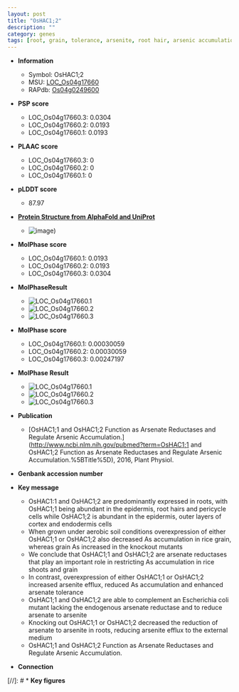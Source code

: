 ```yaml
---
layout: post
title: "OsHAC1;2"
description: ""
category: genes
tags: [root, grain, tolerance, arsenite, root hair, arsenic accumulation]
---
```


* **Information**  
    + Symbol: OsHAC1;2  
    + MSU: [LOC_Os04g17660](http://rice.plantbiology.msu.edu/cgi-bin/ORF_infopage.cgi?orf=LOC_Os04g17660)  
    + RAPdb: [Os04g0249600](http://rapdb.dna.affrc.go.jp/viewer/gbrowse_details/irgsp1?name=Os04g0249600)  

* **PSP score**  
    + LOC_Os04g17660.3: 0.0304 
    + LOC_Os04g17660.2: 0.0193 
    + LOC_Os04g17660.1: 0.0193 

* **PLAAC score**  
    + LOC_Os04g17660.3: 0 
    + LOC_Os04g17660.2: 0 
    + LOC_Os04g17660.1: 0 

* **pLDDT score**
    + 87.97

* **[Protein Structure from AlphaFold and UniProt](https://www.uniprot.org/uniprotkb/Q0JEL3/entry#structure)**
    + ![image](https://ricepsp.github.io/images/Q0/AF-Q0JEL3-F1.png))

* **MolPhase score**
    + LOC_Os04g17660.1: 0.0193
    + LOC_Os04g17660.2: 0.0193
    + LOC_Os04g17660.3: 0.0304

* **MolPhaseResult**
    + ![LOC_Os04g17660.1](https://ricepsp.github.io/pictures/LOC_Os04g/LOC_Os04g17660.1.png)
    + ![LOC_Os04g17660.2](https://ricepsp.github.io/pictures/LOC_Os04g/LOC_Os04g17660.2.png)
    + ![LOC_Os04g17660.3](https://ricepsp.github.io/pictures/LOC_Os04g/LOC_Os04g17660.3.png)

* **MolPhase score**
    + LOC_Os04g17660.1: 0.00030059
    + LOC_Os04g17660.2: 0.00030059
    + LOC_Os04g17660.3: 0.00247197

* **MolPhase Result**
    + ![LOC_Os04g17660.1](https://304243504.github.io/Pictures/LOC_Os04g/LOC_Os04g17660.1.png)
    + ![LOC_Os04g17660.2](https://304243504.github.io/Pictures/LOC_Os04g/LOC_Os04g17660.2.png)
    + ![LOC_Os04g17660.3](https://304243504.github.io/Pictures/LOC_Os04g/LOC_Os04g17660.3.png)

* **Publication**  
    + [OsHAC1;1 and OsHAC1;2 Function as Arsenate Reductases and Regulate Arsenic Accumulation.](http://www.ncbi.nlm.nih.gov/pubmed?term=OsHAC1;1 and OsHAC1;2 Function as Arsenate Reductases and Regulate Arsenic Accumulation.%5BTitle%5D), 2016, Plant Physiol.

* **Genbank accession number**  

* **Key message**  
    + OsHAC1:1 and OsHAC1;2 are predominantly expressed in roots, with OsHAC1;1 being abundant in the epidermis, root hairs and pericycle cells while OsHAC1;2 is abundant in the epidermis, outer layers of cortex and endodermis cells
    + When grown under aerobic soil conditions overexpression of either OsHAC1;1 or OsHAC1;2 also decreased As accumulation in rice grain, whereas grain As increased in the knockout mutants
    + We conclude that OsHAC1;1 and OsHAC1;2 are arsenate reductases that play an important role in restricting As accumulation in rice shoots and grain
    + In contrast, overexpression of either OsHAC1;1 or OsHAC1;2 increased arsenite efflux, reduced As accumulation and enhanced arsenate tolerance
    + OsHAC1;1 and OsHAC1;2 are able to complement an Escherichia coli mutant lacking the endogenous arsenate reductase and to reduce arsenate to arsenite
    + Knocking out OsHAC1;1 or OsHAC1;2 decreased the reduction of arsenate to arsenite in roots, reducing arsenite efflux to the external medium
    + OsHAC1;1 and OsHAC1;2 Function as Arsenate Reductases and Regulate Arsenic Accumulation.

* **Connection**  

[//]: # * **Key figures**  


